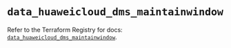 # `data_huaweicloud_dms_maintainwindow`

Refer to the Terraform Registry for docs: [`data_huaweicloud_dms_maintainwindow`](https://registry.terraform.io/providers/huaweicloud/huaweicloud/1.71.1/docs/data-sources/dms_maintainwindow).
